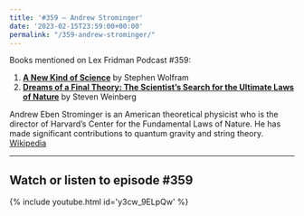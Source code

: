 ```yaml
---
title: '#359 – Andrew Strominger'
date: '2023-02-15T23:59:00+00:00'
permalink: "/359-andrew-strominger/"
---
```


Books mentioned on Lex Fridman Podcast #359:

1. <b><a href="https://amzn.to/3IxFDGX" target="_blank" rel="sponsored noopener noreferrer">A New Kind of Science</a></b> by Stephen Wolfram
2. <b><a href="https://amzn.to/3k40jNt" target="_blank" rel="sponsored noopener noreferrer">Dreams of a Final Theory: The Scientist’s Search for the Ultimate Laws of Nature</a></b> by Steven Weinberg

Andrew Eben Strominger is an American theoretical physicist who is the director of Harvard’s Center for the Fundamental Laws of Nature. He has made significant contributions to quantum gravity and string theory. <a href="https://en.wikipedia.org/wiki/Andrew_Strominger" target="_blank">Wikipedia</a>

- - - - - -

## Watch or listen to episode #359

{% include youtube.html id='y3cw_9ELpQw' %}